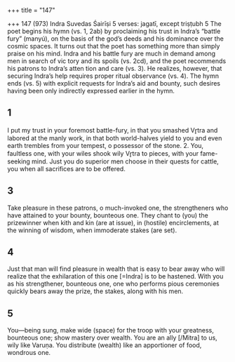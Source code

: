 +++
title = "147"

+++
147 (973) Indra
Suvedas Śairīṣi
5 verses: jagatī, except triṣṭubh 5
The poet begins his hymn (vs. 1, 2ab) by proclaiming his trust in Indra’s “battle  fury” (manyú), on the basis of the god’s deeds and his dominance over the cosmic  spaces. It turns out that the poet has something more than simply praise on his  mind. Indra and his battle fury are much in demand among men in search of vic
tory and its spoils (vs. 2cd), and the poet recommends his patrons to Indra’s atten tion and care (vs. 3). He realizes, however, that securing Indra’s help requires proper  ritual observance (vs. 4). The hymn ends (vs. 5) with explicit requests for Indra’s aid  and bounty, such desires having been only indirectly expressed earlier in the hymn.
## 1
I put my trust in your foremost battle-fury, in that you smashed Vr̥tra  and labored at the manly work,
in that both world-halves yield to you and even earth trembles from your  tempest, o possessor of the stone. 2. You, faultless one, with your wiles shook wily Vr̥tra to pieces, with your  fame-seeking mind.
Just you do superior men choose in their quests for cattle, you when all  sacrifices are to be offered.
## 3
Take pleasure in these patrons, o much-invoked one, the strengtheners  who have attained to your bounty, bounteous one.
They chant to (you) the prizewinner when kith and kin (are at issue), in  (hostile) encirclements, at the winning of wisdom, when immoderate  stakes (are set).
## 4
Just that man will find pleasure in wealth that is easy to bear away who  will realize that the exhilaration of this one [=Indra] is to be hastened. With you as his strengthener, bounteous one, one who performs pious  ceremonies quickly bears away the prize, the stakes, along with
his men.
## 5
You—being sung, make wide (space) for the troop with your greatness,  bounteous one; show mastery over wealth.
You are an ally [/Mitra] to us, wily like Varuṇa. You distribute (wealth)  like an apportioner of food, wondrous one.